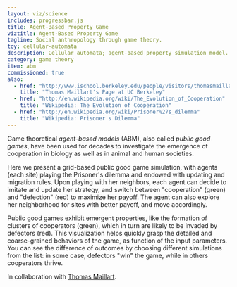```yaml
---
layout: viz/science
includes: progressbar.js
title: Agent-Based Property Game
viztitle: Agent-Based Property Game
tagline: Social anthropology through game theory.
toy: cellular-automata
description: Cellular automata; agent-based property simulation model.
category: game theory
item: abm
commissioned: true
also:
  - href: "http://www.ischool.berkeley.edu/people/visitors/thomasmaillart"
    title: "Thomas Maillart's Page at UC Berkeley"
  - href: "http://en.wikipedia.org/wiki/The_Evolution_of_Cooperation"
    title: "Wikipedia: The Evolution of Cooperation"
  - href: "http://en.wikipedia.org/wiki/Prisoner%27s_dilemma"
    title: "Wikipedia: Prisoner's Dilemma"
---
```

Game theoretical _agent-based models_ (ABM), also called _public good games_, have been used for decades to investigate the emergence of cooperation in biology as well as in animal and human societies.

Here we present a grid-based public good game simulation, with agents (each site) playing the Prisoner's dilemma and endowed with updating and migration rules. Upon playing with her neighbors, each agent can decide to imitate and update her strategy, and switch between "cooperation" (green) and "defection" (red) to maximize her payoff. The agent can also explore her neighborhood for sites with better payoff, and move accordingly.

Public good games exhibit emergent properties, like the formation of clusters of cooperators (green), which in turn are likely to be invaded by defectors (red). This visualization helps quickly grasp the detailed and coarse-grained behaviors of the game, as function of the input parameters. You can see the difference of outcomes by choosing different simulations from the list: in some case, defectors "win" the game, while in others cooperators thrive.

In collaboration with [Thomas Maillart](http://www.ischool.berkeley.edu/people/visitors/thomasmaillart).
